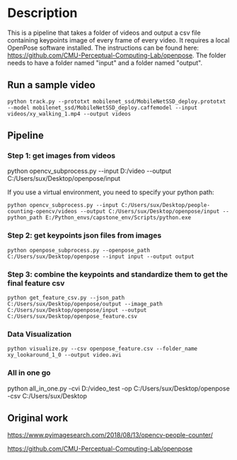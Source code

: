 # Description
This is a pipeline that takes a folder of videos and output a csv file containing keypoints image of every frame of every video. It requires a local OpenPose software installed. The instructions can be found here: https://github.com/CMU-Perceptual-Computing-Lab/openpose. The folder needs to have a folder named "input" and a folder named "output". 

## Run a sample video
```
python track.py --prototxt mobilenet_ssd/MobileNetSSD_deploy.prototxt --model mobilenet_ssd/MobileNetSSD_deploy.caffemodel --input videos/xy_walking_1.mp4 --output videos
```

## Pipeline 

### Step 1: get images from videos 
python opencv_subprocess.py --input D:/video --output C:/Users/sux/Desktop/openpose/input

If you use a virtual environment, you need to specify your python path:

```
python opencv_subprocess.py --input C:/Users/sux/Desktop/people-counting-opencv/videos --output C:/Users/sux/Desktop/openpose/input --python_path E:/Python_envs/capstone_env/Scripts/python.exe
```

### Step 2: get keypoints json files from images 
```
python openpose_subprocess.py --openpose_path C:/Users/sux/Desktop/openpose --input input --output output
```

### Step 3: combine the keypoints and standardize them to get the final feature csv
```
python get_feature_csv.py --json_path C:/Users/sux/Desktop/openpose/output --image_path C:/Users/sux/Desktop/openpose/input --output C:/Users/sux/Desktop/openpose_feature.csv
```

### Data Visualization
```
python visualize.py --csv openpose_feature.csv --folder_name xy_lookaround_1_0 --output video.avi
```

### All in one go
python all_in_one.py -cvi D:/video_test -op C:/Users/sux/Desktop/openpose -csv C:/Users/sux/Desktop

## Original work
https://www.pyimagesearch.com/2018/08/13/opencv-people-counter/

https://github.com/CMU-Perceptual-Computing-Lab/openpose